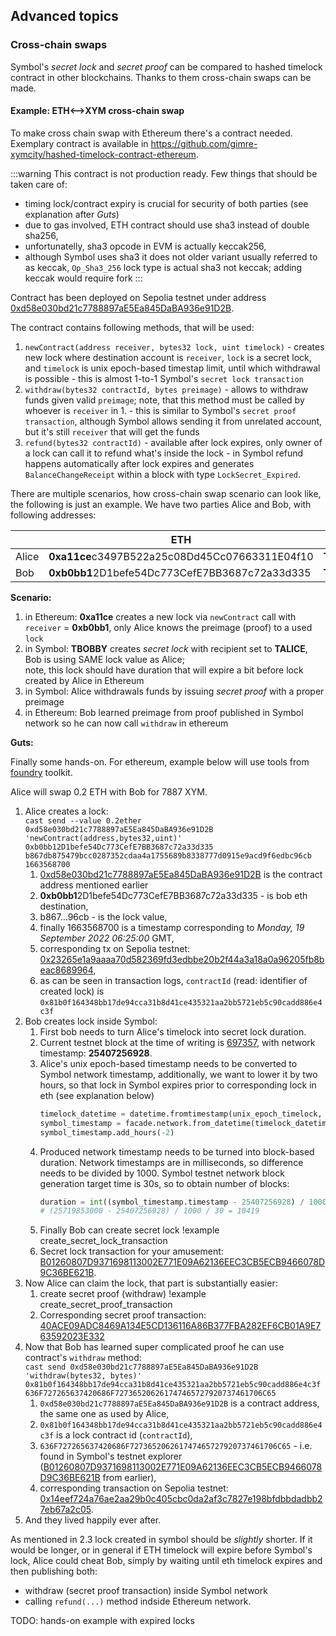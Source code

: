 ## Advanced topics

### Cross-chain swaps

Symbol's _secret lock_ and _secret proof_ can be compared to hashed timelock contract in other blockchains. Thanks to them cross-chain swaps can be made.

#### Example: ETH⟷XYM cross-chain swap

To make cross chain swap with Ethereum there's a contract needed. Exemplary contract is available in https://github.com/gimre-xymcity/hashed-timelock-contract-ethereum.

:::warning
This contract is not production ready.
Few things that should be taken care of:
 * timing lock/contract expiry is crucial for security of both parties (see explanation after _Guts_)
 * due to gas involved, ETH contract should use sha3 instead of double sha256,
 * unfortunatelly, sha3 opcode in EVM is actually keccak256,
 * although Symbol uses sha3 it does not older variant usually referred to as keccak, `Op_Sha3_256` lock type is actual sha3 not keccak; adding keccak would require fork
:::

Contract has been deployed on Sepolia testnet under address [0xd58e030bd21c7788897aE5Ea845DaBA936e91D2B](https://sepolia.etherscan.io/address/0xd58e030bd21c7788897ae5ea845daba936e91d2b).

The contract contains following methods, that will be used:
 1. `newContract(address receiver, bytes32 lock, uint timelock)` - creates new lock where destination account is `receiver`, `lock` is a secret lock, and `timelock` is unix epoch-based timestap limit, until which withdrawal is possible - this is almost 1-to-1 Symbol's `secret lock transaction`
 2. `withdraw(bytes32 contractId, bytes preimage)` - allows to withdraw funds given valid `preimage`; note, that this method must be called by whoever is `receiver` in 1. - this is similar to Symbol's `secret proof transaction`, although Symbol allows sending it from unrelated account, but it's still `receiver` that will get the funds
 3. `refund(bytes32 contractId)` - available after lock expires, only owner of a lock can call it to refund what's inside the lock - in Symbol refund happens automatically after lock expires and generates `BalanceChangeReceipt` within a block with type `LockSecret_Expired`.

There are multiple scenarios, how cross-chain swap scenario can look like, the following is just an example. We have two parties Alice and Bob, with following addresses:

| | ETH | Symbol |
|--- |--- |--- |
| Alice | **0xa11ce**c3497B522a25c08Dd45Cc07663311E04f10 | **TALICE**CI35BNIJQA5CNUKI2DY3SXNEHPZJSOVAA |
| Bob | **0xb0bb1**2D1befe54Dc773CefE7BB3687c72a33d335 | **TBOBBY**KOYQBWK3HSX7NQVJ5JFPE22352AVDXXAA |

**Scenario:**
 1. in Ethereum: **0xa11ce** creates a new lock via `newContract` call with `receiver` = **0xb0bb1**, only Alice knows the preimage (proof) to a used `lock`
 2. in Symbol: **TBOBBY** creates _secret lock_ with recipient set to **TALICE**, Bob is using SAME lock value as Alice;<br> note, this lock should have duration that will expire a bit before lock created by Alice in Ethereum
 3. in Symbol: Alice withdrawals funds by issuing _secret proof_ with a proper preimage
 4. in Ethereum: Bob learned preimage from proof published in Symbol network so he can now call `withdraw` in ethereum

**Guts:**

Finally some hands-on. For ethereum, example below will use tools from [foundry](https://github.com/foundry-rs/foundry) toolkit.

Alice will swap 0.2 ETH with Bob for 7887 XYM.

1. Alice creates a lock:<br>`cast send --value 0.2ether 0xd58e030bd21c7788897aE5Ea845DaBA936e91D2B 'newContract(address,bytes32,uint)' 0xb0bb12D1befe54Dc773CefE7BB3687c72a33d335 b867db875479bcc0287352cdaa4a1755689b8338777d0915e9acd9f6edbc96cb 1663568700`
	1. [0xd58e030bd21c7788897aE5Ea845DaBA936e91D2B](https://sepolia.etherscan.io/address/0xd58e030bd21c7788897ae5ea845daba936e91d2b) is the contract address mentioned earlier
	2. **0xb0bb1**2D1befe54Dc773CefE7BB3687c72a33d335 - is bob eth destination,
	3. b867…96cb - is the lock value,
	4. finally 1663568700 is a timestamp corresponding to _Monday, 19 September 2022 06:25:00_ GMT,
	5. corresponding tx on Sepolia testnet: [0x23265e1a9aaaa70d582369fd3edbbe20b2f44a3a18a0a96205fb8beac8689964](https://sepolia.etherscan.io/tx/0x23265e1a9aaaa70d582369fd3edbbe20b2f44a3a18a0a96205fb8beac8689964),
	6. as can be seen in transaction logs, `contractId` (read: identifier of created lock) is `0x81b0f164348bb17de94cca31b8d41ce435321aa2bb5721eb5c90cadd886e4c3f`
2. Bob creates lock inside Symbol:
	1. First bob needs to turn Alice's timelock into secret lock duration.
	2. Current testnet block at the time of writing is [697357](https://testnet.symbol.fyi/blocks/697357), with network timestamp: **25407256928**.
	3. Alice's unix epoch-based timestamp needs to be converted to Symbol network timestamp, additionally, we want to lower it by two hours, so that lock in Symbol expires prior to corresponding lock in eth (see explanation below)
	   ```python
	   timelock_datetime = datetime.fromtimestamp(unix_epoch_timelock, tz=timezone.utc)
	   symbol_timestamp = facade.network.from_datetime(timelock_datetime)
	   symbol_timestamp.add_hours(-2)
	   ```
	4. Produced network timestamp needs to be turned into block-based duration. Network timestamps are in milliseconds, so difference needs to be divided by 1000. Symbol testnet network block generation target time is 30s, so to obtain number of blocks:
	   ```python
	   duration = int((symbol_timestamp.timestamp - 25407256928) / 1000 / 30)
	   # (25719853000 - 25407256928) / 1000 / 30 = 10419
	   ```
	5. Finally Bob can create secret lock
!example create_secret_lock_transaction
	6. Secret lock transaction for your amusement: [B01260807D9371698113002E771E09A62136EEC3CB5ECB9466078D9C36BE621B](https://testnet.symbol.fyi/transactions/B01260807D9371698113002E771E09A62136EEC3CB5ECB9466078D9C36BE621B).
3. Now Alice can claim the lock, that part is substantially easier:
	1. create secret proof (withdraw)
!example create_secret_proof_transaction
	2. Corresponding secret proof transaction: [40ACE09ADC8469A134E5CD136116A86B377FBA282EF6CB01A9E763592023E332](https://testnet.symbol.fyi/transactions/40ACE09ADC8469A134E5CD136116A86B377FBA282EF6CB01A9E763592023E332)
4. Now that Bob has learned super complicated proof he can use contract's `withdraw` method:<br>`cast send 0xd58e030bd21c7788897aE5Ea845DaBA936e91D2B 'withdraw(bytes32, bytes)' 0x81b0f164348bb17de94cca31b8d41ce435321aa2bb5721eb5c90cadd886e4c3f 636F727265637420686F727365206261747465727920737461706C65`
	1. `0xd58e030bd21c7788897aE5Ea845DaBA936e91D2B` is a contract address, the same one as used by Alice,
	2. `0x81b0f164348bb17de94cca31b8d41ce435321aa2bb5721eb5c90cadd886e4c3f` is a lock contract id (`contractId`),
	3. `636F727265637420686F727365206261747465727920737461706C65` - i.e. found in Symbol's testnet explorer ([B01260807D9371698113002E771E09A62136EEC3CB5ECB9466078D9C36BE621B](https://testnet.symbol.fyi/transactions/B01260807D9371698113002E771E09A62136EEC3CB5ECB9466078D9C36BE621B) from earlier),
	4. corresponding transaction on Sepolia testnet: [0x14eef724a76ae2aa29b0c405cbc0da2af3c7827e198bfdbbdadbb27eb67a2c05](https://sepolia.etherscan.io/tx/0x14eef724a76ae2aa29b0c405cbc0da2af3c7827e198bfdbbdadbb27eb67a2c05).
5. And they lived happily ever after.

As mentioned in 2.3 lock created in symbol should be _slightly_ shorter. If it would be longer, or in general if ETH timelock will expire before Symbol's lock, Alice could cheat Bob, simply by waiting until eth timelock expires and then publishing both:
 * withdraw (secret proof transaction) inside Symbol network
 * calling `refund(...)` method indside Ethereum network.

TODO: hands-on example with expired locks
